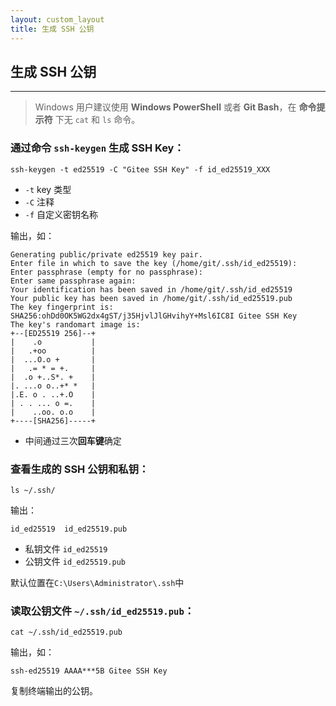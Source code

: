 ```yaml
---
layout: custom_layout
title: 生成 SSH 公钥
---
```


## 生成 SSH 公钥
----------------------------------

> Windows 用户建议使用 **Windows PowerShell** 或者 **Git Bash**，在 **命令提示符** 下无 `cat` 和 `ls` 命令。

### 通过命令 `ssh-keygen` 生成 SSH Key：

```
ssh-keygen -t ed25519 -C "Gitee SSH Key" -f id_ed25519_XXX
```

*   `-t` key 类型
*   `-C` 注释
*   `-f` 自定义密钥名称

输出，如：

```
Generating public/private ed25519 key pair.  
Enter file in which to save the key (/home/git/.ssh/id_ed25519):  
Enter passphrase (empty for no passphrase):  
Enter same passphrase again:  
Your identification has been saved in /home/git/.ssh/id_ed25519  
Your public key has been saved in /home/git/.ssh/id_ed25519.pub  
The key fingerprint is:  
SHA256:ohDd0OK5WG2dx4gST/j35HjvlJlGHvihyY+Msl6IC8I Gitee SSH Key  
The key's randomart image is:  
+--[ED25519 256]--+  
|    .o           |  
|   .+oo          |  
|  ...O.o +       |  
|   .= * = +.     |  
|  .o +..S*. +    |  
|. ...o o..+* *   |  
|.E. o . ..+.O    |  
| . . ... o =.    |  
|    ..oo. o.o    |  
+----[SHA256]-----+  

```
*   中间通过三次**回车键**确定

### 查看生成的 SSH 公钥和私钥：
```
ls ~/.ssh/  
```

输出：

```
id_ed25519  id_ed25519.pub  
```

*   私钥文件 `id_ed25519`
*   公钥文件 `id_ed25519.pub`

默认位置在`C:\Users\Administrator\.ssh`中

### 读取公钥文件 `~/.ssh/id_ed25519.pub`：

```
cat ~/.ssh/id_ed25519.pub  
```

输出，如：

```
ssh-ed25519 AAAA***5B Gitee SSH Key  
```

复制终端输出的公钥。
